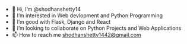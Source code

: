 - 👋 Hi, I’m @shodhanshetty14
- 👀 I’m interested in Web devlopment and Python Programming 
- 🌱 I’m good with Flask, Django and React
- 💞️ I’m looking to collaborate on Python Projects and Web Applications 
- 📫 How to reach me shodhanshetty1442@gmail.com

<!---
shodhanshetty14/shodhanshetty14 is a ✨ special ✨ repository because its `README.md` (this file) appears on your GitHub profile.
You can click the Preview link to take a look at your changes.
--->
